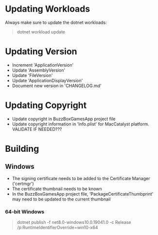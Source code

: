 # Updating Workloads

Always make sure to update the dotnet workloads:

> dotnet workload update

# Updating Version

- Increment 'ApplicationVersion'
- Update 'AssemblyVersion'
- Update 'FileVersion'
- Update 'ApplicationDisplayVersion'
- Document new version in 'CHANGELOG.md'

# Updating Copyright

- Update copyright in BuzzBoxGamesApp project file
- Update copyright information in 'Info.plist' for MacCatalyst platform. VALIDATE IF NEEDED???

# Building

## Windows

- The signing certificate needs to be added to the Certificate Manager ('certmgr')
- The certificate thumbnail needs to be known
- In the BuzzBoxGamesApp project file, 'PackageCertificateThumbprint' may need to be updated to the current thumbnail

### 64-bit Windows
> dotnet publish -f net8.0-windows10.0.19041.0 -c Release /p:RuntimeIdentifierOverride=win10-x64